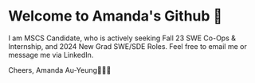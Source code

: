 

<!---
amandaay/amandaay is a ✨ special ✨ repository because its `README.md` (this file) appears on your GitHub profile.
You can click the Preview link to take a look at your changes.
--->
# Welcome to Amanda's Github 🤗

I am MSCS Candidate, who is actively seeking Fall 23 SWE Co-Ops & Internship, and 2024 New Grad SWE/SDE Roles. Feel free to email me or message me via LinkedIn. 

Cheers,
Amanda Au-Yeung👩🏻‍💻
